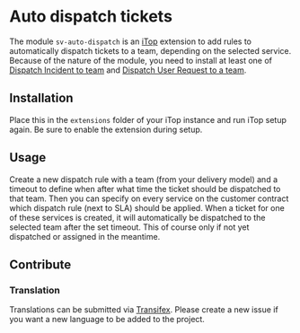 # Auto dispatch tickets

The module `sv-auto-dispatch` is an [iTop][1] extension to add rules to automatically dispatch tickets to a team, depending on the selected service.
Because of the nature of the module, you need to install at least one of [Dispatch Incident to team][2] and [Dispatch User Request to a team][3]. 

## Installation

Place this in the `extensions` folder of your iTop instance and run iTop setup again.
Be sure to enable the extension during setup.

## Usage

Create a new dispatch rule with a team (from your delivery model) and a timeout to define when after what time the ticket should be dispatched to that team.
Then you can specify on every service on the customer contract which dispatch rule (next to SLA) should be applied.
When a ticket for one of these services is created, it will automatically be dispatched to the selected team after the set timeout.
This of course only if not yet dispatched or assigned in the meantime.

## Contribute

### Translation

Translations can be submitted via [Transifex][4].
Please create a new issue if you want a new language to be added to the project.

[1]:https://www.itophub.io/
[2]:https://store.itophub.io/en_US/products/combodo-dispatch-incident
[3]:https://store.itophub.io/en_US/products/combodo-dispatch-userrequest
[4]:https://www.transifex.com/super-visions/sv-auto-dispatch
